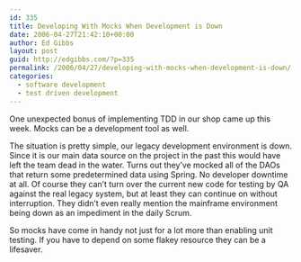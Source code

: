 ```yaml
---
id: 335
title: Developing With Mocks When Development is Down
date: 2006-04-27T21:42:10+00:00
author: Ed Gibbs
layout: post
guid: http://edgibbs.com/?p=335
permalink: /2006/04/27/developing-with-mocks-when-development-is-down/
categories:
  - software development
  - test driven development
---
```

One unexpected bonus of implementing TDD in our shop came up this week. Mocks can be a development tool as well.

The situation is pretty simple, our legacy development environment is down. Since it is our main data source on the project in the past this would have left the team dead in the water. Turns out they&#8217;ve mocked all of the DAOs that return some predetermined data using Spring. No developer downtime at all. Of course they can&#8217;t turn over the current new code for testing by QA against the real legacy system, but at least they can continue on without interruption. They didn&#8217;t even really mention the mainframe environment being down as an impediment in the daily Scrum.

So mocks have come in handy not just for a lot more than enabling unit testing. If you have to depend on some flakey resource they can be a lifesaver.